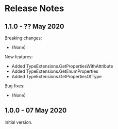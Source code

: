 # Release Notes

## 1.1.0 - ?? May 2020

Breaking changes:
- (None)

New features:
- Added TypeExtensions.GetPropertiesWithAttribute
- Added TypeExtensions.GetEnumProperties
- Added TypeExtensions.GetPropertiesOfType

Bug fixes:
- (None)

## 1.0.0 - 07 May 2020

Initial version.
